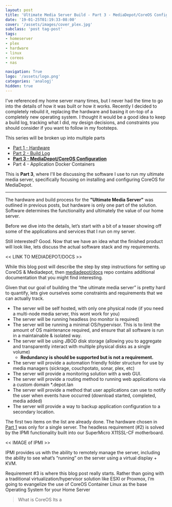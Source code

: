 ```yaml
---
layout: post
title: 'Ultimate Media Server Build - Part 3 - MediaDepot/CoreOS Configuration'
date: '19-01-25T01:19:33-08:00'
cover: '/assets/images/cover_plex.jpg'
subclass: 'post tag-post'
tags:
- homeserver
- plex
- hardware
- linux
- coreos
- nas

navigation: True
logo: '/assets/logo.png'
categories: 'analogj'
hidden: true
---
```


I've referenced my home server many times, but I never had the time to go into the details of how it was built or how it works.
Recently I decided to completely rebuild it, replacing the hardware and basing it on-top of a completely new operating system.
I thought it would be a good idea to keep a build log, tracking what I did, my design decisions, and constraints you should consider
if you want to follow in my footsteps.

This series will be broken up into multiple parts

- [Part 1 - Hardware](/ultimate-media-server-build-hardware)
- [Part 2 - Build Log](/ultimate-media-server-build-log)
- **[Part 3 - MediaDepot/CoreOS Configuration](/ultimate-media-server-build-log)**
- Part 4 - Application Docker Containers

This is **Part 3**, where I'll be discussing the software I use to run my ultimate media server, specifically focusing on installing and
configuring CoreOS for MediaDepot.

---

The hardware and build process for the **"Ultimate Media Server"** was outlined in previous posts, but hardware is only one part of the solution. Software determines the functionality and ultimately the value of our home server. 

Before we dive into the details, let’s start with a bit of a teaser showing off some of the applications and services that I run on my server.

<blockquote class="imgur-embed-pub" lang="en" data-id="a/VMcMtVY"><a href="//imgur.com/VMcMtVY"></a></blockquote><script async src="//s.imgur.com/min/embed.js" charset="utf-8"></script>


Still interested? Good. Now that we have an idea what the finished product will look like, lets discuss the actual software stack and my requirements. 

<< LINK TO MEDIADEPOT/DOCS >>

While this blog post will describe the step by step instructions for setting up CoreOS & Mediadepot, then [mediadepot/docs]() repo contains additional documentation that you might find interesting. 


Given that our goal of building the “the ultimate media server” is pretty hard to quantify, lets give ourselves some constraints and requirements that we can actually track. 

* The server will be self hosted, with only one physical node (if you need a multi-node media server, this wont work for you)
* The server will be running headless (no monitor is required)
* The server will be running a minimal OS/hypervisor. This is to limit the amount of OS maintenance required, and ensure that all software is run in a maintainable & isolated way.
* The server will be using JBOD disk storage (allowing you to aggregate and transparently interact with multiple physical disks as a single volume)
    * **Redundancy is should be supported but is not a requirement.**
* The server will provide a automation friendly folder structure for use by media managers (sickrage, couchpotato, sonar, plex, etc)
* The server will provide a monitoring solution with a web GUI.
* The server will provide a routing method to running web applications via a custom domain *.depot.lan
* The server will provide a method that user applications can use to notify the user when events have occurred (download started, completed, media added)
* The server will provide a way to backup application configuration to a secondary location.

The first two items on the list are already done. The hardware chosen in [Part 1]() was only for a single server. 
The headless requirement (#2) is solved by the IPMI functionality built into our SuperMicro X11SSL-CF motherboard. 

<< IMAGE of IPMI >>

IPMI provides us with the ability to remotely manage the server, including the ability to see what’s “running” on the server using a virtual display + KVM. 

Requirement #3 is where this blog post really starts. 
Rather than going with a traditional virtualization/hypervisor solution like ESXI or Proxmox, I’m going to evangelize the use of CoreOS Container Linux as the base Operating System for your Home Server

> What is CoreOS
> Its a 
